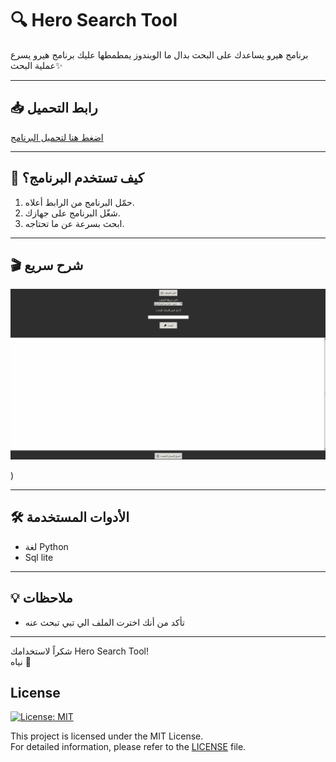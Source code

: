 # 🔍 Hero Search Tool

برنامج هيرو يساعدك على البحث بدال ما الويندوز يمطمطها عليك برنامج هيرو يسرع عملية البحث✨

---

## 📥 رابط التحميل

[اضغط هنا لتحميل البرنامج](https://github.com/HeroKiller9/hero-search-tool/raw/main/hero-search-tool.exe)

---

## 🚀 كيف تستخدم البرنامج؟

1. حمّل البرنامج من الرابط أعلاه.
2. شغّل البرنامج على جهازك.
3. ابحث بسرعة عن ما تحتاجه.

---

## 🎬 شرح سريع

[![شرح استخدام البرنامج](/images/Animation-hero-tool.gif)](/images/Animation-hero-tool.gif)

)



---

## 🛠️ الأدوات المستخدمة

- لغة Python  
- Sql lite

---

## 💡 ملاحظات

- تأكد من أنك اخترت الملف الي تبي تبحث عنه

---

شكراً لاستخدامك Hero Search Tool!  
نياه 🌟

## License

[![License: MIT](https://img.shields.io/badge/License-MIT-yellow.svg)](LICENSE)

This project is licensed under the MIT License.  
For detailed information, please refer to the [LICENSE](LICENSE) file.

